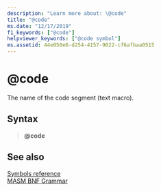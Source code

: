 ```yaml
---
description: "Learn more about: \@code"
title: "@code"
ms.date: "12/17/2019"
f1_keywords: ["@code"]
helpviewer_keywords: ["@code symbol"]
ms.assetid: 44e050e6-d254-4157-9022-cf6afbaa0515
---
```

# \@code

The name of the code segment (text macro).

## Syntax

> **\@code**

## See also

[Symbols reference](symbols-reference.md)\
[MASM BNF Grammar](masm-bnf-grammar.md)
